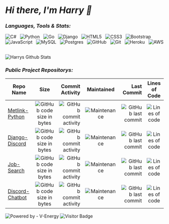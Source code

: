 
# *Hi there, I'm Harry 👋*

### *Languages, Tools & Stats:* 

![C#](https://img.shields.io/badge/-CSharp-black?logo=csharp&style=social)&nbsp;&nbsp;
![Python](https://img.shields.io/badge/-Python-black?logo=Python&style=social)&nbsp;&nbsp;
![Go](https://img.shields.io/badge/-Go-black?logo=Go&style=social)&nbsp;&nbsp;
![Django](https://img.shields.io/badge/-Django-black?logo=Django&style=social)&nbsp;&nbsp;
![HTML5](https://img.shields.io/badge/-HTML5-black?logo=html5&style=social)&nbsp;&nbsp;
![CSS3](https://img.shields.io/badge/-CSS3-black?logo=css3&style=social)&nbsp;&nbsp;
![Bootstrap](https://img.shields.io/badge/-Bootstrap-black?logo=bootstrap&style=social)&nbsp;&nbsp;
![JavaScript](https://img.shields.io/badge/-JavaScript-black?logo=javascript&style=social)&nbsp;&nbsp;
![MySQL](https://img.shields.io/badge/-MySQL-black?logo=mysql&style=social)&nbsp;&nbsp;
![Postgres](https://img.shields.io/badge/-Postgresql-black?logo=postgresql&style=social)&nbsp;&nbsp;
![GitHub](https://img.shields.io/badge/-GitHub-black?logo=github&style=social)&nbsp;&nbsp;
![Git](https://img.shields.io/badge/-Git-black?logo=git&style=social)&nbsp;&nbsp;
![Heroku](https://img.shields.io/badge/-Heroku-black?logo=Heroku&style=social)&nbsp;&nbsp;
![AWS](https://img.shields.io/badge/-AWS-black?logo=amazon&style=social)&nbsp;&nbsp;

![Harrys Github Stats](https://github-readme-stats.vercel.app/api?username=harryludemann&count_private=true&show_icons=true&include_all_commits=true)

### *Public Project Repositorys:*
| Repo Name     | Size  | Commit Activity | Maintained | Last Commit  | Lines of Code |
| ------------- |:--------:| ----------: | :-------:     | -------------: | :-------------: |  
| [Metlink-Python](https://github.com/HarryLudemann/Metlink-Python) | ![GitHub code size in bytes](https://img.shields.io/github/languages/code-size/HarryLudemann/Metlink-Python)    | ![GitHub commit activity](https://img.shields.io/github/commit-activity/m/HarryLudemann/Metlink-Python) | ![Maintenance](https://img.shields.io/maintenance/yes/2021)   | ![GitHub last commit](https://img.shields.io/github/last-commit/HarryLudemann/Metlink-Python)  | ![Lines of code](https://img.shields.io/tokei/lines/github/HarryLudemann/Metlink-Python) |
| [Django-Discord](https://github.com/HarryLudemann/Django-Discord)|   ![GitHub code size in bytes](https://img.shields.io/github/languages/code-size/HarryLudemann/Django-Discord)   | ![GitHub commit activity](https://img.shields.io/github/commit-activity/m/HarryLudemann/Django-Discord)| ![Maintenance](https://img.shields.io/maintenance/yes/2021)   | ![GitHub last commit](https://img.shields.io/github/last-commit/HarryLudemann/Django-Discord)  | ![Lines of code](https://img.shields.io/tokei/lines/github/HarryLudemann/Django-Discord) |
| [Job-Search](https://github.com/HarryLudemann/Job-Search)    |   ![GitHub code size in bytes](https://img.shields.io/github/languages/code-size/HarryLudemann/Job-Search)    | ![GitHub commit activity](https://img.shields.io/github/commit-activity/m/HarryLudemann/Job-Search)| ![Maintenance](https://img.shields.io/maintenance/no/2021)   | ![GitHub last commit](https://img.shields.io/github/last-commit/HarryLudemann/Job-Search)  | ![Lines of code](https://img.shields.io/tokei/lines/github/HarryLudemann/Job-Search) |
| [Discord-Chatbot](https://github.com/HarryLudemann/Job-Search) |    ![GitHub code size in bytes](https://img.shields.io/github/languages/code-size/HarryLudemann/Discord-Chatbot)   | ![GitHub commit activity](https://img.shields.io/github/commit-activity/m/HarryLudemann/Discord-Chatbot)| ![Maintenance](https://img.shields.io/maintenance/no/2021)   | ![GitHub last commit](https://img.shields.io/github/last-commit/HarryLudemann/Discord-Chatbot)  | ![Lines of code](https://img.shields.io/tokei/lines/github/HarryLudemann/Discord-Chatbot) |

![Powered by - V-Energy](https://img.shields.io/badge/Powered_by-V--Energy-2ea44f)
![Visitor Badge](https://visitor-badge.laobi.icu/badge?page_id=harryludemann.harryludemann)
